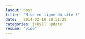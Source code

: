 ```yaml
---
layout: post
title:  "Mise en ligne du site !"
date:   2014-02-10 20:51:28
categories: jekyll update
resume: "vide"
---
```


